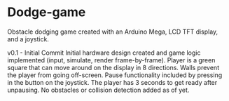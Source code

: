 # Dodge-game
Obstacle dodging game created with an Arduino Mega, LCD TFT display, and a joystick.

v0.1 - Initial Commit
Initial hardware design created and game logic implemented (input, simulate, render frame-by-frame).
Player is a green square that can move around on the display in 8 directions.
Walls prevent the player from going off-screen. 
Pause functionality included by pressing in the button on the joystick. The player has 3 seconds to get ready after unpausing. 
No obstacles or collision detection added as of yet.
